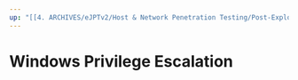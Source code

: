 ```yaml
---
up: "[[4. ARCHIVES/eJPTv2/Host & Network Penetration Testing/Post-Exploitation/Windows Privilege Escalation/Windows Privilege Escalation|Windows Privilege Escalation]]"
---
```


# Windows Privilege Escalation
